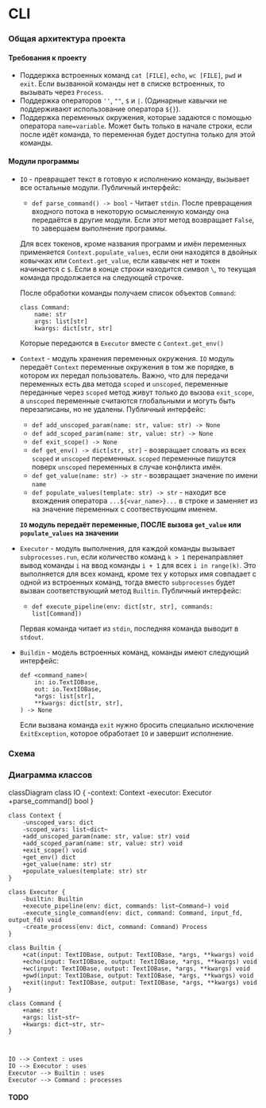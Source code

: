 # CLI

### Общая архитектура проекта

#### Требования к проекту

- Поддержка встроенных команд `cat [FILE]`, `echo`, `wc [FILE]`, `pwd` и `exit`. Если вызванной команды нет в списке встроенных, то вызывать через `Process`.
- Поддержка операторов `''`, `""`, `$` и `|`. (Одинарные кавычки не поддерживают использование оператора `${}`).
- Поддержка переменных окружения, которые задаются с помощью оператора `name=variable`. Может быть только в начале строки, если после идёт команда, то переменная будет доступна только для этой команды.

#### Модули программы

- `IO` - превращает текст в готовую к исполнению команду, вызывает все остальные модули. Публичный интерфейс:

    - `def parse_command() -> bool` - Читает `stdin`. После превращения входного потока в некоторую осмысленную команду она передаётся в другие модули. Если этот метод возвращает `False`, то завершаем выполнение программы.

  Для всех токенов, кроме названия программ и имён переменных применяется `Context.populate_values`, если они находятся в двойных ковычках или `Context.get_value`, если кавычек нет и токен начинается с `$`. Если в конце строки находится символ `\`, то текущая команда продолжается на следующей строчке.

  После обработки команды получаем список объектов `Command`:

  ```
  class Command:
      name: str
      args: list[str]
      kwargs: dict[str, str]
  ```

  Которые передаются в `Executor` вместе с `Context.get_env()`

- `Context` - модуль хранения переменных окружения. `IO` модуль передаёт `Context` переменные окружения в том же порядке, в котором их передал пользователь. Важно, что для передачи переменных есть два метода `scoped` и `unscoped`, переменные переданные через `scoped` метод живут только до вызова `exit_scope`, а `unscoped` переменные считаются глобальными и могуть быть перезаписаны, но не удалены. Публичный интерфейс:

    - `def add_unscoped_param(name: str, value: str) -> None`
    - `def add_scoped_param(name: str, value: str) -> None`
    - `def exit_scope() -> None`
    - `def get_env() -> dict[str, str]` - возвращает словать из всех `scoped` и `unscoped` переменных. `scoped` переменные пишутся поверх `unscoped` переменных в случае конфликта имён.
    - `def get_value(name: str) -> str` - возвращает значение по имени `name`
    - `def populate_values(template: str) -> str` - находит все вхождения оператора `...${<var_name>}...` в строке и заменяет из на значение переменных с соотвествующим именем.

  **`IO` модуль передаёт переменные, ПОСЛЕ вызова `get_value` или `populate_values` на значении**

- `Executor` - модуль выполнения, для каждой команды вызывает `subprocesses.run`, если количество команд `k > 1` перенаправляет вывод команды `i` на ввод команды `i + 1` для всех `i in range(k)`. Это выполняется для всех команд, кроме тех у которых имя совпадает с одной из встроенных команд, тогда вместо `subprocesses` будет вызван соответствующий метод `Builtin`. Публичный интерфейс:

    - `def execute_pipeline(env: dict[str, str], commands: list[Command])`

  Первая команда читает из `stdin`, последняя команда выводит в `stdout`.

- `Buildin` - модель встроенных команд, команды имеют следующий интерфейс:
    
    ```
    def <command_name>(
        in: io.TextIOBase,
        out: io.TextIOBase,
        *args: list[str],
        **kwargs: dict[str, str],
    ) -> None
    ```

    Если вызвана команда `exit` нужно бросить специально исключение `ExitException`, которое обработает `IO` и завершит исполнение.

### Схема

### Диаграмма классов
classDiagram
    class IO {
        -context: Context
        -executor: Executor
        +parse_command() bool
    }

    class Context {
        -unscoped_vars: dict
        -scoped_vars: list~dict~
        +add_unscoped_param(name: str, value: str) void
        +add_scoped_param(name: str, value: str) void
        +exit_scope() void
        +get_env() dict
        +get_value(name: str) str
        +populate_values(template: str) str
    }

    class Executor {
        -builtin: Builtin
        +execute_pipeline(env: dict, commands: list~Command~) void
        -execute_single_command(env: dict, command: Command, input_fd, output_fd) void
        -create_process(env: dict, command: Command) Process
    }

    class Builtin {
        +cat(input: TextIOBase, output: TextIOBase, *args, **kwargs) void
        +echo(input: TextIOBase, output: TextIOBase, *args, **kwargs) void
        +wc(input: TextIOBase, output: TextIOBase, *args, **kwargs) void
        +pwd(input: TextIOBase, output: TextIOBase, *args, **kwargs) void
        +exit(input: TextIOBase, output: TextIOBase, *args, **kwargs) void
    }

    class Command {
        +name: str
        +args: list~str~
        +kwargs: dict~str, str~
    }



    IO --> Context : uses
    IO --> Executor : uses
    Executor --> Builtin : uses
    Executor --> Command : processes
    
#### TODO